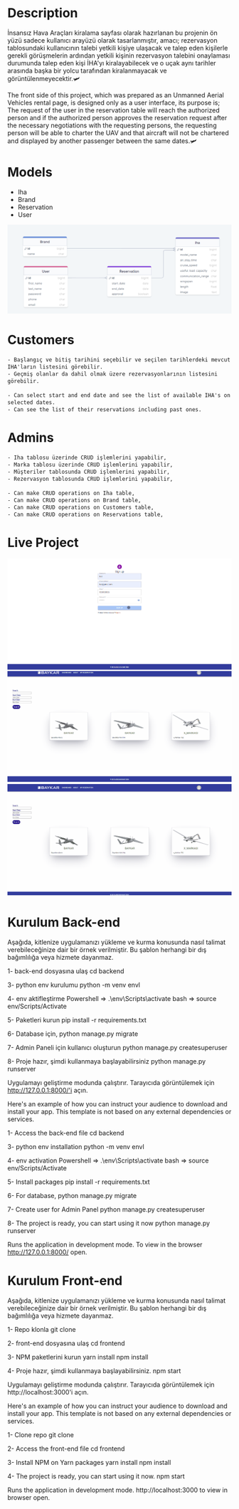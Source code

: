 # Description

<p>İnsansız Hava Araçları kiralama sayfası olarak hazırlanan bu projenin ön yüzü sadece kullanıcı arayüzü olarak tasarlanmıştır, amacı; rezervasyon tablosundaki kullanıcının talebi yetkili kişiye ulaşacak ve talep eden kişilerle gerekli görüşmelerin ardından yetkili kişinin rezervasyon talebini onaylaması durumunda talep eden kişi İHA'yı kiralayabilecek ve o uçak aynı tarihler arasında başka bir yolcu tarafından kiralanmayacak ve görüntülenmeyecektir.🛩️</p>

<p>The front side of this project, which was prepared as an Unmanned Aerial Vehicles rental page, is designed only as a user interface, its purpose is; The request of the user in the reservation table will reach the authorized person and if the authorized person approves the reservation request after the necessary negotiations with the requesting persons, the requesting person will be able to charter the UAV and that aircraft will not be chartered and displayed by another passenger between the same dates.🛩️</p>

# Models

- Iha
- Brand
- Reservation
- User

![Model](https://github.com/klc-pakize/iha_app/blob/master/IhaAppERD.png)

# Customers

    - Başlangıç ve bitiş tarihini seçebilir ve seçilen tarihlerdeki mevcut IHA'ların listesini görebilir.
    - Geçmiş olanlar da dahil olmak üzere rezervasyonlarının listesini görebilir.

    - Can select start and end date and see the list of available IHA's on selected dates.
    - Can see the list of their reservations including past ones.

# Admins

    - Iha tablosu üzerinde CRUD işlemlerini yapabilir,
    - Marka tablosu üzerinde CRUD işlemlerini yapabilir,
    - Müşteriler tablosunda CRUD işlemlerini yapabilir,
    - Rezervasyon tablosunda CRUD işlemlerini yapabilir,

    - Can make CRUD operations on Iha table,
    - Can make CRUD operations on Brand table,
    - Can make CRUD operations on Customers table,
    - Can make CRUD operations on Reservations table,

# Live Project
![](https://github.com/klc-pakize/iha_app/blob/master/iha_app_login_register.gif)
![](https://github.com/klc-pakize/iha_app/blob/master/iha_app_search.gif)
![](https://github.com/klc-pakize/iha_app/blob/master/iha_app_date.gif)


# Kurulum Back-end

<p>Aşağıda, kitlenize uygulamanızı yükleme ve kurma konusunda nasıl talimat verebileceğinize dair bir örnek verilmiştir. Bu şablon herhangi bir dış bağımlılığa veya hizmete dayanmaz.</p>

1- back-end dosyasına ulaş
cd backend

3- python env kurulumu
python -m venv envl

4- env aktifleştirme
Powershell => .\env\Scripts\activate
bash => source env/Scripts/Activate

5- Paketleri kurun
pip install -r requirements.txt

6- Database için,
python manage.py migrate

7- Admin Paneli için kullanıcı oluşturun
python manage.py createsuperuser

8- Proje hazır, şimdi kullanmaya başlayabilirsiniz
python manage.py runserver

Uygulamayı geliştirme modunda çalıştırır. Tarayıcıda görüntülemek için http://127.0.0.1:8000/'i
açın.

<p>Here's an example of how you can instruct your audience to download and install your app. This template is not based on any external dependencies or services.</p>

1- Access the back-end file
cd backend

3- python env installation
python -m venv envl

4- env activation
Powershell => .\env\Scripts\activate
bash => source env/Scripts/Activate

5- Install packages
pip install -r requirements.txt

6- For database,
python manage.py migrate

7- Create user for Admin Panel
python manage.py createsuperuser

8- The project is ready, you can start using it now
python manage.py runserver

Runs the application in development mode. To view in the browser http://127.0.0.1:8000/
open.

# Kurulum Front-end

<p>Aşağıda, kitlenize uygulamanızı yükleme ve kurma konusunda nasıl talimat verebileceğinize dair bir örnek verilmiştir. Bu şablon herhangi bir dış bağımlılığa veya hizmete dayanmaz.</p>

1- Repo klonla
git clone

2- front-end dosyasına ulaş
cd frontend

3- NPM paketlerini kurun
yarn install
npm install

4- Proje hazır, şimdi kullanmaya başlayabilirsiniz.
npm start

Uygulamayı geliştirme modunda çalıştırır. Tarayıcıda görüntülemek için http://localhost:3000'i
açın.

<p>Here's an example of how you can instruct your audience to download and install your app. This template is not based on any external dependencies or services.</p>

1- Clone repo
git clone

2- Access the front-end file
cd frontend

3- Install NPM on Yarn packages
yarn install
npm install

4- The project is ready, you can start using it now.
npm start

Runs the application in development mode. http://localhost:3000 to view in browser
open.

